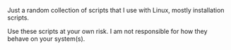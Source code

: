 Just a random collection of scripts that I use with Linux, mostly installation scripts.

Use these scripts at your own risk. I am not responsible for how they behave on your system(s).
